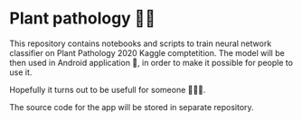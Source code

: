 # Plant pathology 🌿🍎

This repository contains notebooks and scripts to train neural network classifier on Plant Pathology 2020 Kaggle comptetition. The model will be then used in Android application 📲, in order to make it possible for people to use it.

Hopefully it turns out to be usefull for someone 👩🏼‍🌾.

The source code for the app will be stored in separate repository.
